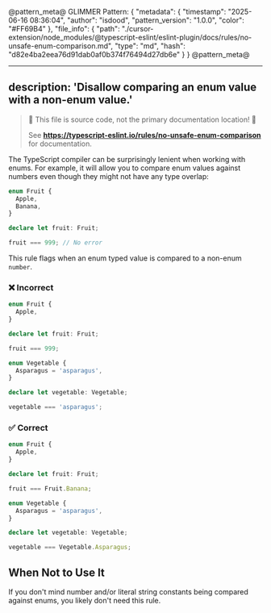 @pattern_meta@
GLIMMER Pattern:
{
  "metadata": {
    "timestamp": "2025-06-16 08:36:04",
    "author": "isdood",
    "pattern_version": "1.0.0",
    "color": "#FF69B4"
  },
  "file_info": {
    "path": "./cursor-extension/node_modules/@typescript-eslint/eslint-plugin/docs/rules/no-unsafe-enum-comparison.md",
    "type": "md",
    "hash": "d82e4ba2eea76d91dab0af0b374f76494d27db6e"
  }
}
@pattern_meta@

---
description: 'Disallow comparing an enum value with a non-enum value.'
---

> 🛑 This file is source code, not the primary documentation location! 🛑
>
> See **https://typescript-eslint.io/rules/no-unsafe-enum-comparison** for documentation.

The TypeScript compiler can be surprisingly lenient when working with enums.
For example, it will allow you to compare enum values against numbers even though they might not have any type overlap:

```ts
enum Fruit {
  Apple,
  Banana,
}

declare let fruit: Fruit;

fruit === 999; // No error
```

This rule flags when an enum typed value is compared to a non-enum `number`.

<!--tabs-->

### ❌ Incorrect

```ts
enum Fruit {
  Apple,
}

declare let fruit: Fruit;

fruit === 999;
```

```ts
enum Vegetable {
  Asparagus = 'asparagus',
}

declare let vegetable: Vegetable;

vegetable === 'asparagus';
```

### ✅ Correct

```ts
enum Fruit {
  Apple,
}

declare let fruit: Fruit;

fruit === Fruit.Banana;
```

```ts
enum Vegetable {
  Asparagus = 'asparagus',
}

declare let vegetable: Vegetable;

vegetable === Vegetable.Asparagus;
```

<!--/tabs-->

## When Not to Use It

If you don't mind number and/or literal string constants being compared against enums, you likely don't need this rule.
